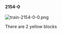 #### 2154-0
![train-2154-0-0.png](https://github.com/lil-lab/nlvr/raw/master/nlvr/train/images/65/train-2154-0-0.png "train-2154-0-0.png")

There are 2 yellow blocks